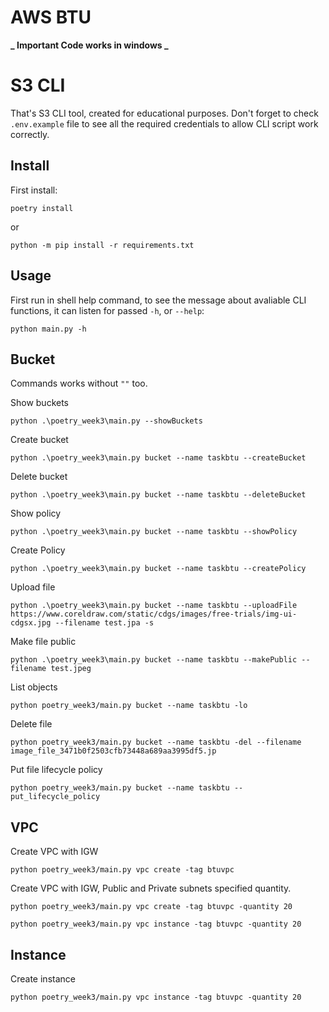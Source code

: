 # AWS BTU

**_ Important Code works in windows _**

# S3 CLI

That's S3 CLI tool, created for educational purposes. Don't forget to check `.env.example` file to see all the required credentials to allow CLI script work correctly.

## Install

First install:

```
poetry install
```

or

```
python -m pip install -r requirements.txt
```

## Usage

First run in shell help command, to see the message about avaliable CLI functions, it can listen for passed `-h`, or `--help`:

```shell
python main.py -h
```

## Bucket

Commands works without `""` too.

Show buckets

```shell
python .\poetry_week3\main.py --showBuckets
```

Create bucket

```shell
python .\poetry_week3\main.py bucket --name taskbtu --createBucket
```

Delete bucket

```
python .\poetry_week3\main.py bucket --name taskbtu --deleteBucket
```

Show policy

```
python .\poetry_week3\main.py bucket --name taskbtu --showPolicy
```

Create Policy

```
python .\poetry_week3\main.py bucket --name taskbtu --createPolicy
```

Upload file

```
python .\poetry_week3\main.py bucket --name taskbtu --uploadFile https://www.coreldraw.com/static/cdgs/images/free-trials/img-ui-cdgsx.jpg --filename test.jpa -s
```

Make file public

```
python .\poetry_week3\main.py bucket --name taskbtu --makePublic --filename test.jpeg
```

List objects

```
python poetry_week3/main.py bucket --name taskbtu -lo
```

Delete file

```
python poetry_week3/main.py bucket --name taskbtu -del --filename image_file_3471b0f2503cfb73448a689aa3995df5.jp
```

Put file lifecycle policy

```
python poetry_week3/main.py bucket --name taskbtu --put_lifecycle_policy
```

## VPC

Create VPC with IGW

```shell
python poetry_week3/main.py vpc create -tag btuvpc
```

Create VPC with IGW, Public and Private subnets specified quantity.

```shell
python poetry_week3/main.py vpc create -tag btuvpc -quantity 20
```

```shell
python poetry_week3/main.py vpc instance -tag btuvpc -quantity 20
```

## Instance

Create instance

```shell
python poetry_week3/main.py vpc instance -tag btuvpc -quantity 20
```
